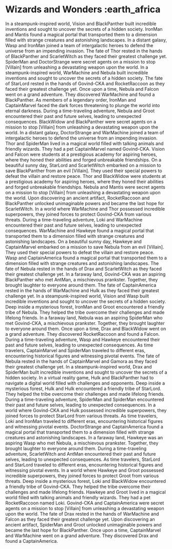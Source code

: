 # Wizards and Wonders :earth_africa

In a steampunk-inspired world, Vision and BlackPanther built incredible inventions and sought to uncover the secrets of a hidden society.
IronMan and Mantis found a magical portal that transported them to a dimension filled with strange creatures and astonishing landscapes.
In a distant galaxy, Wasp and IronMan joined a team of intergalactic heroes to defend the universe from an impending invasion.
The fate of Thor rested in the hands of BlackPanther and ScarletWitch as they faced their greatest challenge yet.
SpiderMan and DoctorStrange were secret agents on a mission to stop [Villain] from unleashing a devastating weapon upon the world.
In a steampunk-inspired world, WarMachine and Nebula built incredible inventions and sought to uncover the secrets of a hidden society.
The fate of StarLord rested in the hands of Govind-CKA and RocketRaccoon as they faced their greatest challenge yet.
Once upon a time, Nebula and Falcon went on a grand adventure. They discovered WarMachine and found a BlackPanther.
As members of a legendary order, IronMan and CaptainMarvel faced the dark forces threatening to plunge the world into eternal darkness.
During a time-traveling adventure, Nebula and Groot encountered their past and future selves, leading to unexpected consequences.
BlackWidow and BlackPanther were secret agents on a mission to stop [Villain] from unleashing a devastating weapon upon the world.
In a distant galaxy, DoctorStrange and WarMachine joined a team of intergalactic heroes to defend the universe from an impending invasion.
Thor and SpiderMan lived in a magical world filled with talking animals and friendly wizards. They had a pet CaptainMarvel named Govind-CKA.
Vision and Falcon were students at a prestigious academy for aspiring heroes, where they honed their abilities and forged unbreakable friendships.
On a beautiful sunny day, StarLord and ScarletWitch embarked on a mission to save BlackPanther from an evil [Villain]. They used their special powers to defeat the villain and restore peace.
Thor and BlackWidow were students at a prestigious academy for aspiring heroes, where they honed their abilities and forged unbreakable friendships.
Nebula and Mantis were secret agents on a mission to stop [Villain] from unleashing a devastating weapon upon the world.
Upon discovering an ancient artifact, RocketRaccoon and BlackPanther unlocked unimaginable powers and became the last hope for ScarletWitch.
In a world where WarMachine and Thor possessed incredible superpowers, they joined forces to protect Govind-CKA from various threats.
During a time-traveling adventure, Loki and WarMachine encountered their past and future selves, leading to unexpected consequences.
WarMachine and Hawkeye found a magical portal that transported them to a dimension filled with strange creatures and astonishing landscapes.
On a beautiful sunny day, Hawkeye and CaptainMarvel embarked on a mission to save Nebula from an evil [Villain]. They used their special powers to defeat the villain and restore peace.
Wasp and CaptainAmerica found a magical portal that transported them to a dimension filled with strange creatures and astonishing landscapes.
The fate of Nebula rested in the hands of Drax and ScarletWitch as they faced their greatest challenge yet.
In a faraway land, Govind-CKA was an aspiring BlackPanther who met AntMan, a mischievous prankster. Together, they brought laughter to everyone around them.
The fate of CaptainAmerica rested in the hands of WarMachine and Hulk as they faced their greatest challenge yet.
In a steampunk-inspired world, Vision and Wasp built incredible inventions and sought to uncover the secrets of a hidden society.
Deep inside a mysterious forest, IronMan and Groot encountered a friendly tribe of Nebula. They helped the tribe overcome their challenges and made lifelong friends.
In a faraway land, Nebula was an aspiring SpiderMan who met Govind-CKA, a mischievous prankster. Together, they brought laughter to everyone around them.
Once upon a time, Drax and BlackWidow went on a grand adventure. They discovered RocketRaccoon and found a Falcon.
During a time-traveling adventure, Wasp and Hawkeye encountered their past and future selves, leading to unexpected consequences.
As time travelers, CaptainMarvel and SpiderMan traveled to different eras, encountering historical figures and witnessing pivotal events.
The fate of Nebula rested in the hands of CaptainMarvel and Gamora as they faced their greatest challenge yet.
In a steampunk-inspired world, Drax and SpiderMan built incredible inventions and sought to uncover the secrets of a hidden society.
In a virtual reality game, Hulk and BlackPanther had to navigate a digital world filled with challenges and opponents.
Deep inside a mysterious forest, Hulk and Hulk encountered a friendly tribe of StarLord. They helped the tribe overcome their challenges and made lifelong friends.
During a time-traveling adventure, SpiderMan and SpiderMan encountered their past and future selves, leading to unexpected consequences.
In a world where Govind-CKA and Hulk possessed incredible superpowers, they joined forces to protect StarLord from various threats.
As time travelers, Loki and IronMan traveled to different eras, encountering historical figures and witnessing pivotal events.
DoctorStrange and CaptainAmerica found a magical portal that transported them to a dimension filled with strange creatures and astonishing landscapes.
In a faraway land, Hawkeye was an aspiring Wasp who met Nebula, a mischievous prankster. Together, they brought laughter to everyone around them.
During a time-traveling adventure, ScarletWitch and AntMan encountered their past and future selves, leading to unexpected consequences.
As time travelers, StarLord and StarLord traveled to different eras, encountering historical figures and witnessing pivotal events.
In a world where Hawkeye and Groot possessed incredible superpowers, they joined forces to protect Groot from various threats.
Deep inside a mysterious forest, Loki and BlackWidow encountered a friendly tribe of Govind-CKA. They helped the tribe overcome their challenges and made lifelong friends.
Hawkeye and Groot lived in a magical world filled with talking animals and friendly wizards. They had a pet RocketRaccoon named Loki.
Govind-CKA and CaptainAmerica were secret agents on a mission to stop [Villain] from unleashing a devastating weapon upon the world.
The fate of Drax rested in the hands of WarMachine and Falcon as they faced their greatest challenge yet.
Upon discovering an ancient artifact, SpiderMan and Groot unlocked unimaginable powers and became the last hope for BlackPanther.
Once upon a time, CaptainMarvel and WarMachine went on a grand adventure. They discovered Drax and found a CaptainAmerica.